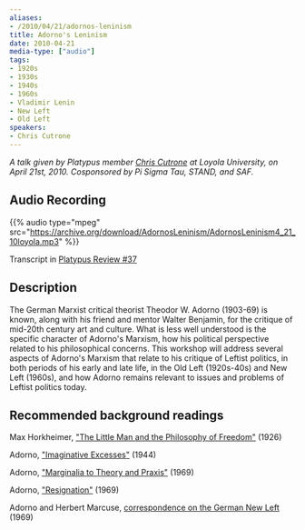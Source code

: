 ```yaml
---
aliases:
- /2010/04/21/adornos-leninism
title: Adorno's Leninism
date: 2010-04-21
media-type: ["audio"]
tags:
- 1920s
- 1930s
- 1940s
- 1960s
- Vladimir Lenin
- New Left
- Old Left
speakers:
- Chris Cutrone
---
```


_A talk given by Platypus member [Chris Cutrone](/speakers/chris-cutrone) at Loyola University, on April 21st, 2010. Cosponsored by Pi Sigma Tau, STAND, and SAF._

## Audio Recording

{{% audio type="mpeg" src="https://archive.org/download/AdornosLeninism/AdornosLeninism4_21_10loyola.mp3" %}}

Transcript in [Platypus Review #37](/2011/07/09/the-politics-of-critical-theory/)

## Description

The German Marxist critical theorist Theodor W. Adorno (1903-69) is known, along with his friend and mentor Walter Benjamin, for the critique of mid-20th century art and culture. What is less well understood is the specific character of Adorno's Marxism, how his political perspective related to his philosophical concerns. This workshop will address several aspects of Adorno's Marxism that relate to his critique of Leftist politics, in both periods of his early and late life, in the Old Left (1920s-40s) and New Left (1960s), and how Adorno remains relevant to issues and problems of Leftist politics today.

## Recommended background readings

Max Horkheimer, ["The Little Man and the Philosophy of Freedom"](/file/readings/readings/horkheimer_dawnex.pdf) (1926)

Adorno, ["Imaginative Excesses"](/file/readings/readings/adorno_imaginativeexcesses.pdf) (1944)

Adorno, ["Marginalia to Theory and Praxis"](/file/readings/readings/adorno_marginaliatheorypraxis.pdf) (1969)

Adorno, ["Resignation"](/file/readings/adorno_resignation1969.pdf) (1969)

Adorno and Herbert Marcuse, [correspondence on the German New Left](/file/readings/adornomarcuse_germannewleft.pdf) (1969)
